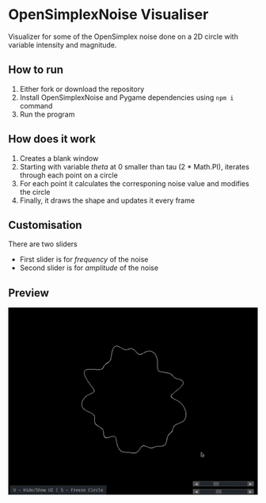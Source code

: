 # OpenSimplexNoise Visualiser
Visualizer for some of the OpenSimplex noise done on a 2D circle with variable intensity and magnitude. 

## How to run
1. Either fork or download the repository
2. Install OpenSimplexNoise and Pygame dependencies using `npm i` command
3. Run the program

## How does it work
1. Creates a blank window
2. Starting with variable *theta* at 0 smaller than tau (2 * Math.PI), iterates through each point on a circle
3. For each point it calculates the corresponing noise value and modifies the circle
4. Finally, it draws the shape and updates it every frame

## Customisation
There are two sliders
- First slider is for *frequency* of the noise
- Second slider is for *amplitude* of the noise

## Preview
![Preview not availabe](./misc/preview.gif)
